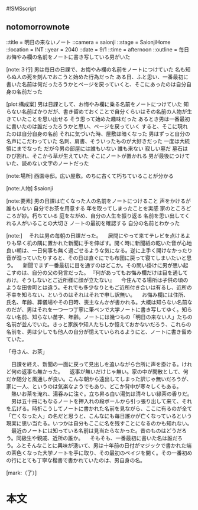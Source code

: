 #!SMSscript

## notomorrownote

::title = 明日の来ないノート
::camera = saionji
::stage = SaionjiHome
::location = INT
::year = 2040
::date = 9/1
::time = afternoon
::outline = 毎日お悔やみ欄の名前をノートに書き写している男がいた

[note:３行]
男は毎日の日課で、お悔やみ欄の名前をノートにつけていた
名も知らぬ人の死を刻んでおこうと始めた行為だった
ある日、ふと思い、一番最初に書いた名前は何だったろうかとページを戻っていくと、そこにあったのは自分自身の名前だった

[plot:構成案]
男は日課として、お悔やみ欄に乗る名前をノートにつけていた
知らない名前ばかりだが、書き留めておくことで自分くらいはその名前の人物が生きていたことを思い出せる
そう思って始めた趣味だった
あるとき男は一番最初に書いたのは誰だったろうかと思い、ページを戻っていく
すると、そこに現れたのは自分自身の名前
それに気づいた時、屋敷は暗くなった
男はずっと自分の名声にこだわっていた
名刺、肩書、そういったものが大好きだった
一度は大統領にまでなった
だが今男の部屋には誰もいない
誰も来ない
寂しい墓だ
墓石はひび割れ、そこから草が生えていた
そこにノートが置かれる
男が最後につけていた、読めない文字のノートだった

[note:場所]
西園寺邸。広い屋敷。のちに古くて朽ちていることが分かる

[note:人物]
$saionji

[note:要素]
男の日課は亡くなった人の名前をノートにつけること
声をかけるが誰もいない
自分でお茶を用意する
年を取ってしまったことを実感
家のところどころが妙。朽ちている
庭をながめ、自分の人生を振り返る
名前を思い出してくれる人がいることの大切さ
ノートの最初を確認する
自分の名前とわかった

[note:]
　それは男の毎朝の日課だった。
　居間にやって来てテレビを点けるよりも早く机の隅に置かれた新聞に手を伸ばす。開く時に新聞紙の乾いた音が心地良い朝は、一日何事も無く過ごせるような気になる。逆に上手く開けなかったり音が湿っていたりすると、その日は直ぐにでも布団に戻って寝てしまいたいと思う。
　新聞でまず一番最初に目を通すのはどこか。その問い掛けに男が思い起こすのは、自分の父の発言だった。
『何があってもお悔み欄だけは目を通しておけ。そうしないとご近所様に顔が立たない』
　今住んでる場所は子供の頃のような田舎町とは違う。それでも多少なりともご近所付き合いは有るし、近所の不幸を知らない、というのはそれはそれで申し訳無い。
　お悔み欄には住所、氏名、年齢、葬儀場やその日時、喪主なんかが書かれる。大概は知らない名前なのだが、男はそれを一つ一つ丁寧に筆ペンで大学ノートに書き写してゆく。知らない名前、知らない苗字、年齢。ノートには幾つもの「明日の来ない人」たちの名前が並んでいた。きっと家族や知人たちしか憶えておかないだろう、これらの名前を、男は少しでも他人の自分が憶えていられるようにと、ノートに書き留めていた。

「母さん、お茶」

　日課を終え、新聞の一面に戻って見出しを追いながら台所に声を掛ける。けれど何の返事も無かった。
　返事が無いだけじゃ無い。家の中が閑散として、何だか随分と風通しが良い。こんな朝から遠出してしまった訳じゃ無いだろうが、家に一人、というのは気楽なようでもあり、どこか背中が寒々しくもある。
　熱いお茶を淹れ、湯呑みに注ぐ。立ち昇る白い湯気は清々しい緑茶の香りだ。
　男は五十冊にもなるノートを押入れの段ボールから引っ張り出して来て、それを広げる。時折こうしてノートに書かれた名前を見ながら、ここに有るのが全て「亡くなった人」の名だと思うと、こんなにも毎日誰かが亡くなっているという現実に思い当たる。いつかは自分もここに名を残すことになるのかも知れない。
　最近のノートには知っている名前は見当たらなかった。昔のものはどうだろう。同級生や親戚、近所の誰か。
　そもそも、一番最初に書いた名は誰だろう。ふとそんなことに興味が湧いて、男は十年前の日付がマジックで書かれた端の茶色くなった大学ノートを手に取り、その最初のペイジを開く。その一番初めの行にとても丁寧な楷書で書かれていたのは、男自身の名。

[mark:（了）]

# 本文
